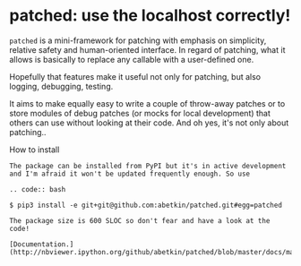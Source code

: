 patched: use the localhost correctly!
========

``patched`` is a mini-framework for patching with emphasis on simplicity, relative safety and human-oriented interface.
In regard of patching,
what it allows is basically to replace any callable with a user-defined one.

Hopefully that features make it useful not only for patching, but also logging, debugging, testing.

It aims to make equally easy to write a couple of throw-away patches or to store modules of debug patches
(or mocks for local development) that others can use without looking at their code. And oh yes, it's not only about patching..

How to install
~~~~~~~~~~~~~~
The package can be installed from PyPI but it's in active development and I'm afraid it won't be updated frequently enough. So use

.. code:: bash

$ pip3 install -e git+git@github.com:abetkin/patched.git#egg=patched

The package size is 600 SLOC so don't fear and have a look at the code!

[Documentation.](http://nbviewer.ipython.org/github/abetkin/patched/blob/master/docs/main.ipynb)

